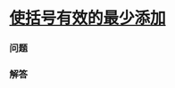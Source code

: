 # [使括号有效的最少添加](https://leetcode-cn.com/problems/minimum-add-to-make-parentheses-valid)

### 问题

### 解答

```

```

